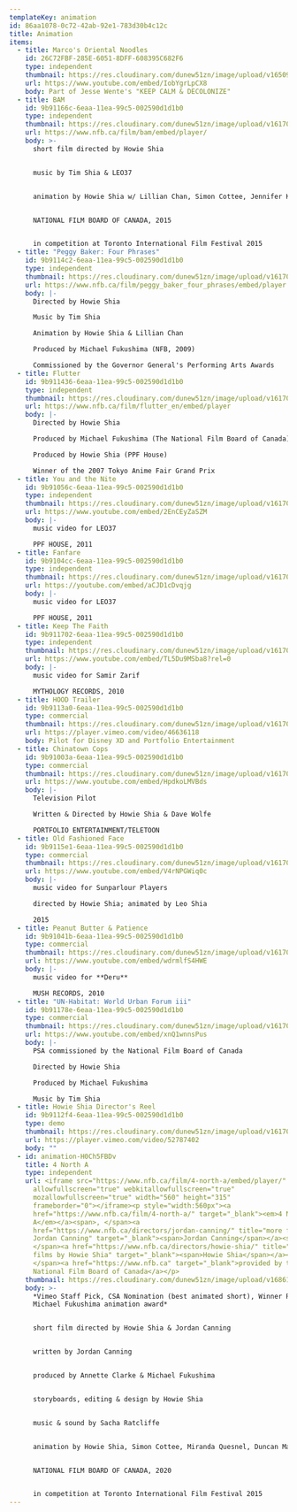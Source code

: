 ```yaml
---
templateKey: animation
id: 86aa1078-0c72-42ab-92e1-783d30b4c12c
title: Animation
items:
  - title: Marco's Oriental Noodles
    id: 26C72FBF-285E-6051-8DFF-608395C682F6
    type: independent
    thumbnail: https://res.cloudinary.com/dunew51zn/image/upload/v1650907876/animation/vid_T_marcos_690_ogjra1.png
    url: https://www.youtube.com/embed/IobYgrLpCX8
    body: Part of Jesse Wente's "KEEP CALM & DECOLONIZE"
  - title: BAM
    id: 9b91166c-6eaa-11ea-99c5-002590d1d1b0
    type: independent
    thumbnail: https://res.cloudinary.com/dunew51zn/image/upload/v1617058733/animation/vid_T_BAM-1_oxd43j.jpg
    url: https://www.nfb.ca/film/bam/embed/player/
    body: >-
      short film directed by Howie Shia


      music by Tim Shia & LEO37


      animation by Howie Shia w/ Lillian Chan, Simon Cottee, Jennifer Krick, Jonathan Ng, Malcolm Sutherland


      NATIONAL FILM BOARD OF CANADA, 2015


      in competition at Toronto International Film Festival 2015
  - title: "Peggy Baker: Four Phrases"
    id: 9b9114c2-6eaa-11ea-99c5-002590d1d1b0
    type: independent
    thumbnail: https://res.cloudinary.com/dunew51zn/image/upload/v1617058733/animation/vid_T_peggybaker-1_v1mqih.jpg
    url: https://www.nfb.ca/film/peggy_baker_four_phrases/embed/player
    body: |-
      Directed by Howie Shia

      Music by Tim Shia

      Animation by Howie Shia & Lillian Chan

      Produced by Michael Fukushima (NFB, 2009)

      Commissioned by the Governor General's Performing Arts Awards
  - title: Flutter
    id: 9b911436-6eaa-11ea-99c5-002590d1d1b0
    type: independent
    thumbnail: https://res.cloudinary.com/dunew51zn/image/upload/v1617058733/animation/vid_T_flutter-1_qckvql.jpg
    url: https://www.nfb.ca/film/flutter_en/embed/player
    body: |-
      Directed by Howie Shia

      Produced by Michael Fukushima (The National Film Board of Canada)

      Produced by Howie Shia (PPF House)

      Winner of the 2007 Tokyo Anime Fair Grand Prix
  - title: You and the Nite
    id: 9b91056c-6eaa-11ea-99c5-002590d1d1b0
    type: independent
    thumbnail: https://res.cloudinary.com/dunew51zn/image/upload/v1617058734/animation/vid_T_you_nite._690_paomqg.jpg
    url: https://www.youtube.com/embed/2EnCEyZaSZM
    body: |-
      music video for LEO37

      PPF HOUSE, 2011
  - title: Fanfare
    id: 9b9104cc-6eaa-11ea-99c5-002590d1d1b0
    type: independent
    thumbnail: https://res.cloudinary.com/dunew51zn/image/upload/v1617058733/animation/vid_T_fanfare_690_h5yudy.jpg
    url: https://youtube.com/embed/aCJD1cDvqjg
    body: |-
      music video for LEO37

      PPF HOUSE, 2011
  - title: Keep The Faith
    id: 9b911702-6eaa-11ea-99c5-002590d1d1b0
    type: independent
    thumbnail: https://res.cloudinary.com/dunew51zn/image/upload/v1617058733/animation/vid_T_keepfaith_690_qc5v7i.jpg
    url: https://www.youtube.com/embed/TL5Du9MSba8?rel=0
    body: |-
      music video for Samir Zarif

      MYTHOLOGY RECORDS, 2010
  - title: HOOD Trailer
    id: 9b9113a0-6eaa-11ea-99c5-002590d1d1b0
    type: commercial
    thumbnail: https://res.cloudinary.com/dunew51zn/image/upload/v1617058733/animation/vid_T_hood_ntawa9.JPG
    url: https://player.vimeo.com/video/46636118
    body: Pilot for Disney XD and Portfolio Entertainment
  - title: Chinatown Cops
    id: 9b91003a-6eaa-11ea-99c5-002590d1d1b0
    type: commercial
    thumbnail: https://res.cloudinary.com/dunew51zn/image/upload/v1617058733/animation/vid_T_chinatown_690-1_dhp6cf.jpg
    url: https://www.youtube.com/embed/HpdkoLMVBds
    body: |-
      Television Pilot

      Written & Directed by Howie Shia & Dave Wolfe

      PORTFOLIO ENTERTAINMENT/TELETOON
  - title: Old Fashioned Face
    id: 9b9115e1-6eaa-11ea-99c5-002590d1d1b0
    type: commercial
    thumbnail: https://res.cloudinary.com/dunew51zn/image/upload/v1617058733/animation/vid_T_spp_off_y29oq0.jpg
    url: https://www.youtube.com/embed/V4rNPGWiq0c
    body: |-
      music video for Sunparlour Players

      directed by Howie Shia; animated by Leo Shia

      2015
  - title: Peanut Butter & Patience
    id: 9b91041b-6eaa-11ea-99c5-002590d1d1b0
    type: commercial
    thumbnail: https://res.cloudinary.com/dunew51zn/image/upload/v1617058733/animation/vid_T_deru_690_hgtwrj.jpg
    url: https://www.youtube.com/embed/wdrmlfS4HWE
    body: |-
      music video for **Deru**

      MUSH RECORDS, 2010
  - title: "UN-Habitat: World Urban Forum iii"
    id: 9b91178e-6eaa-11ea-99c5-002590d1d1b0
    type: commercial
    thumbnail: https://res.cloudinary.com/dunew51zn/image/upload/v1617058733/animation/vid_T_wufiii_iodee0.jpg
    url: https://www.youtube.com/embed/xnQ1wnnsPus
    body: |-
      PSA commissioned by the National Film Board of Canada

      Directed by Howie Shia

      Produced by Michael Fukushima

      Music by Tim Shia
  - title: Howie Shia Director's Reel
    id: 9b9112f4-6eaa-11ea-99c5-002590d1d1b0
    type: demo
    thumbnail: https://res.cloudinary.com/dunew51zn/image/upload/v1617058733/animation/vid_T_demo_m4ebaz.jpg
    url: https://player.vimeo.com/video/52787402
    body: ""
  - id: animation-H0Ch5FBDv
    title: 4 North A
    type: independent
    url: <iframe src="https://www.nfb.ca/film/4-north-a/embed/player/"
      allowfullscreen="true" webkitallowfullscreen="true"
      mozallowfullscreen="true" width="560" height="315"
      frameborder="0"></iframe><p style="width:560px"><a
      href="https://www.nfb.ca/film/4-north-a/" target="_blank"><em>4 North
      A</em></a><span>, </span><a
      href="https://www.nfb.ca/directors/jordan-canning/" title="more films by
      Jordan Canning" target="_blank"><span>Jordan Canning</span></a><span> &
      </span><a href="https://www.nfb.ca/directors/howie-shia/" title="more
      films by Howie Shia" target="_blank"><span>Howie Shia</span></a><span>,
      </span><a href="https://www.nfb.ca" target="_blank">provided by the
      National Film Board of Canada</a></p>
    thumbnail: https://res.cloudinary.com/dunew51zn/image/upload/v1686152055/animation/vid_t_4na_690_lhgwu7.jpg
    body: >-
      *Vimeo Staff Pick, CSA Nomination (best animated short), Winner Reel Asian
      Michael Fukushima animation award*


      short film directed by Howie Shia & Jordan Canning


      written by Jordan Canning


      produced by Annette Clarke & Michael Fukushima


      storyboards, editing & design by Howie Shia


      music & sound by Sacha Ratcliffe


      animation by Howie Shia, Simon Cottee, Miranda Quesnel, Duncan Major w/ Jennifer Krick


      NATIONAL FILM BOARD OF CANADA, 2020


      in competition at Toronto International Film Festival 2015
---
```


